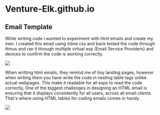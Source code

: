 # Venture-Elk.github.io
<h2> Email Template </h2>
<p> While writing code i wanted to experiment with html emails and create my own. I created this email using inline css and back tested the code through litmus and ran it through multiple virtual esp (Email Service Providers) and devices to confirm the code is working correctly. </p>


<img src="https://i.imgur.com/eTzgp9X.png"> 

<p> When writting html emails, they remind me of tiny landing pages, however when writing them you have write the code in nesting table tags unlike actual webpages. This make it readable for all esps to read the code correctly, One of the biggest challenges in designing an HTML email is ensuring that it displays consistently for all users, across all email clients. That's where using HTML tables for coding emails comes in handy.
 </p>

 <img src="https://i.imgur.com/cHWz90O.png"> 
